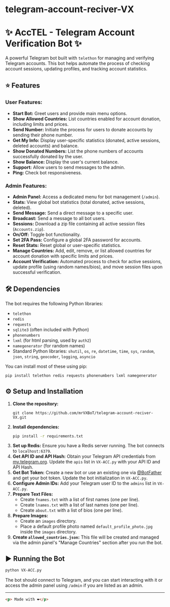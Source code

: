 # telegram-account-reciver-VX
# ✨ AccTEL - Telegram Account Verification Bot ✨

A powerful Telegram bot built with `telethon` for managing and verifying Telegram accounts. This bot helps automate the process of checking account sessions, updating profiles, and tracking account statistics.

## ⭐ Features

### User Features:

*   **Start Bot:** Greet users and provide main menu options.
*   **Show Allowed Countries:** List countries enabled for account donation, including limits and prices.
*   **Send Number:** Initiate the process for users to donate accounts by sending their phone number.
*   **Get My Info:** Display user-specific statistics (donated, active sessions, deleted accounts) and balance.
*   **Show Donated Numbers:** List the phone numbers of accounts successfully donated by the user.
*   **Show Balance:** Display the user's current balance.
*   **Support:** Allow users to send messages to the admin.
*   **Ping:** Check bot responsiveness.

### Admin Features:

*   **Admin Panel:** Access a dedicated menu for bot management (`/admin`).
*   **Stats:** View global bot statistics (total donated, active sessions, deleted).
*   **Send Message:** Send a direct message to a specific user.
*   **Broadcast:** Send a message to all bot users.
*   **Sessions:** Download a zip file containing all active session files (`Accounts.zip`).
*   **On/Off:** Toggle bot functionality.
*   **Set 2FA Pass:** Configure a global 2FA password for accounts.
*   **Reset Stats:** Reset global or user-specific statistics.
*   **Manage Countries:** Add, edit, remove, or list allowed countries for account donation with specific limits and prices.
*   **Account Verification:** Automated process to check for active sessions, update profile (using random names/bios), and move session files upon successful verification.

## 🛠️ Dependencies

The bot requires the following Python libraries:

*   `telethon`
*   `redis`
*   `requests`
*   `sqlite3` (often included with Python)
*   `phonenumbers`
*   `lxml` (for html parsing, used by `auth2`)
*   `namegenerator` (for random names)
*   Standard Python libraries: `shutil`, `os`, `re`, `datetime`, `time`, `sys`, `random`, `json`, `string`, `geocoder`, `logging`, `asyncio`

You can install most of these using pip:
```bash
pip install telethon redis requests phonenumbers lxml namegenerator
```

## ⚙️ Setup and Installation

1.  **Clone the repository:**
    ```bashgit
    git clone https://github.com/mrVXBoT/telegram-account-reciver-VX.git 
    ```
2.  **Install dependencies:**
    ```bash
    pip install -r requirements.txt 
    ```
3.  **Set up Redis:** Ensure you have a Redis server running. The bot connects to `localhost:6379`.
4.  **Get API ID and API Hash:** Obtain your Telegram API credentials from [my.telegram.org](https://my.telegram.org). Update the `apis` list in `VX-ACC.py` with your API ID and API Hash.
5.  **Get Bot Token:** Create a new bot or use an existing one via [@BotFather](https://t.me/BotFather) and get your bot token. Update the bot initialization in `VX-ACC.py`.
6.  **Configure Admin IDs:** Add your Telegram user ID to the `admins` list in `VX-ACC.py`.
7.  **Prepare Text Files:**
    *   Create `fnames.txt` with a list of first names (one per line).
    *   Create `lnames.txt` with a list of last names (one per line).
    *   Create `about.txt` with a list of bios (one per line).
8.  **Prepare Images:**
    *   Create an `images` directory.
    *   Place a default profile photo named `default_profile_photo.jpg` inside the `images` directory.
9.  **Create `allowed_countries.json`:** This file will be created and managed via the admin panel's "Manage Countries" section after you run the bot.

## ▶️ Running the Bot

```bash
python VX-ACC.py
```

The bot should connect to Telegram, and you can start interacting with it or access the admin panel using `/admin` if you are listed as an admin.

---

```markdown
<p> Made with ❤️</p>
``` 
